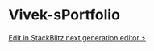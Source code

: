 # Vivek-sPortfolio

[Edit in StackBlitz next generation editor ⚡️](https://stackblitz.com/~/github.com/dgtechcreator/Vivek-sPortfolio)